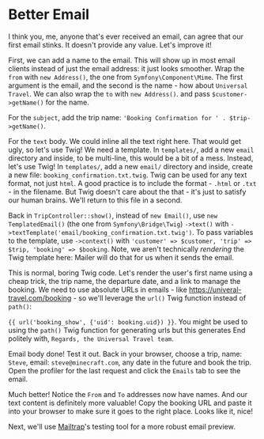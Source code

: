 # Better Email

I think you, me, anyone that's ever received an email, can agree that our first email
stinks. It doesn't provide any value. Let's improve it!

First, we can add a name to the email. This will show up in most email
clients instead of just the email address: it just looks smoother. Wrap the `from` with
`new Address()`, the one from `Symfony\Component\Mime`. The first argument is the
email, and the second is the name - how about `Universal Travel`. We can also wrap the `to` with
`new Address()`. and pass `$customer->getName()` for the name.

For the `subject`, add the trip name: `'Booking Confirmation for ' . $trip->getName()`.

For the `text` body. We could inline all the text right here. That would get ugly,
so let's use Twig! We need a template. In `templates/`, add a new `email` directory and inside,
to be multi-line, this would be a bit of a mess. Instead, let's use Twig!
In `templates/`, add a new `email/` directory and inside, create a new file:
`booking_confirmation.txt.twig`. Twig can be used for any text format, not just `html`.
A good practice is to include the format - `.html` or `.txt` - in the filename.
But Twig doesn't care about the that - it's just to satisfy our human brains.
We'll return to this file in a second.

Back in `TripController::show()`, instead of `new Email()`, use `new TemplatedEmail()`
(the one from `Symfony\Bridge\Twig`)
`->text()` with `->textTemplate('email/booking_confirmation.txt.twig')`.
To pass variables to the template, use `->context()` with
`'customer' => $customer, 'trip' => $trip, 'booking' => $booking`.
Note, we aren't technically *rendering* the Twig template here: Mailer will do that for us
when it sends the email.

This is normal, boring Twig code. Let's render the user's first name using a cheap trick,
the trip name, the departure date, and a link to manage the booking. We need to use
absolute URLs in emails - like https://univeral-travel.com/booking - so we'll leverage
the `url()` Twig function instead of `path()`:

`{{ url('booking_show', {'uid': booking.uid}) }}`.
You might be used to using the `path()` Twig function for generating urls but this generates
End politely with, `Regards, the Universal Travel team`.

Email body done! Test it out. Back in your browser, choose a trip, name: `Steve`, email:
`steve@minecraft.com`, any date in the future and book the trip. Open the profiler for the
last request and click the `Emails` tab to see the email.

Much better! Notice the `From` and `To` addresses now have names. And our text content is
definitely more valuable! Copy the booking URL and paste it into your browser to make sure it goes to the
right place. Looks like it, nice!

Next, we'll use [Mailtrap](https://mailtrap.io/)'s testing tool for a more robust email preview.
